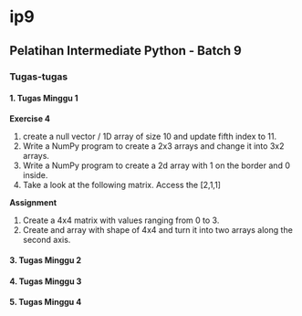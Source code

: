 # ip9

## Pelatihan Intermediate Python - Batch 9

### Tugas-tugas
#### 1. Tugas Minggu 1
**Exercise 4**
1. create a null vector / 1D array of size 10 and update fifth index to 11.
2. Write a NumPy program to create a 2x3 arrays and change it into 3x2 arrays.
3. Write a NumPy program to create a 2d array with 1 on the border and 0 inside.
4. Take a look at the following matrix. Access the [2,1,1]

**Assignment**
1. Create a 4x4 matrix with values ranging from 0 to 3.
2. Create and array with shape of 4x4 and turn it into two arrays along the second axis.

#### 3. Tugas Minggu 2
#### 4. Tugas Minggu 3
#### 5. Tugas Minggu 4

